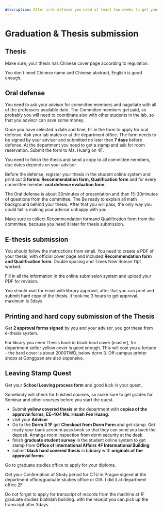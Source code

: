```yaml
---
description: After oral defense you need at least two weeks to get your diploma.
---
```


# Graduation & Thesis submission

## Thesis

Make sure, your thesis has Chinese cover page according to regulation.

You don't need Chinese name and Chinese abstract, English is good enough.

## Oral defense

You need to ask your advisor for committee members and nagotiate with all of the professors available date. The Committee members get paid, so probably you will need to coordinate also with other students in the lab, so that you advisor can save some money.

Once you have selected a date and time, fill in the form to apply for oral defense. Ask your lab mates or at the department office. The form needs to be signed by your advisor and submitted no later than **7 days** before defense. At the department you need to get a stamp and ask for room reservation. Submit the form to Ms. Huang on 4F.

You need to finish the thesis and send a copy to all committee members, due dates depends on your advisor.

Before the defense, register your thesis in the student online system and print out **3 forms**: **Recommendation form, Qualification form** and for every committee member **oral defense evaluation form**.

The Oral defense is about 30minutes of presentation and than 15-30minutes of questions from the committee. The Be ready to explain all math background behind your thesis. After that you will pass, the only way you could fail is making your advisor unhappy with you.

Make sure to collect Recommendation formand  Qualification form from the committee, because you need it later for thesis submission.

## E-thesis submission

You should follow the instructions from email. You need to create a PDF of your thesis, with official cover page and included **Recommendation form and Qualification form**. Double spacing and Times New Roman 11pt worked.

Fill in all the information in the online submission system and upload your PDF for revision.

You should wait for email with library approval, after that you can print and submitt hard copy of the thesis. It took me 3 hours to get approval, maximum is 3days.

## Printing and hard copy submission of the Thesis

Get **2 approval forms signed** by you and your advisor, you got these from e-thesis system.

For library you need Thesis book in black hard cover \(master\), for department softer yellow cover is good enough. This will cost you a fortune - the hard cover is about 2000TWD, below dorm 3. Off-campus printer shops at Gongguan are also expensive.

## Leaving Stamp Quest

Get your **School Leaving process form** and good luck in your quest.

Somebody will check for finished courses, so make sure to get grades for Seminar and other courses before you start the quest.

* Submit **yellow covered thesis** at the department with **copies of the approval forms**, **EE-404 Ms. Hsueh Fen Huang.**
* visit your **Advisor**
* Go to the **Dorm 3 1F** get **Checkout from Dorm Form** and get stamp. Get ready your bank account pass book so that they can send you back the deposit. Arrange room inspection from dorm security at the desk.
* finish **graduate student survey** in the student online system to get stamp from **Office of international Affairs 4F Intermational Building**
* submit **black hard covered thesis** in **Library** with **originals of the approval forms**

Go to graduate studies office to apply for your diploma.

Get your Confirmation of Study period for CTU in Prague signed at the department office/graduate studies office or OIA. I did it at department office 2F

Do not forget to apply for transcript of records from the machine at 1F graduate studies blahblah building. with the receipt you can pick up the transcript after 3days.

